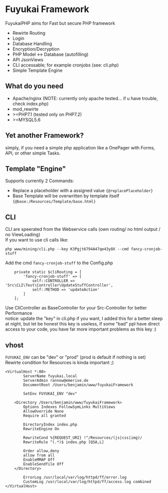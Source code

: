 # Fuyukai Framework
FuyukaiPHP aims for Fast but secure PHP framework

* Rewirte Routing
* Login
* Database Handling
* Encryption/Decryption
* PHP Model <-> Database (autofilling)
* API JsonViews
* CLI accessable; for example cronjobs (see: cli.php)
* Simple Template Engine

## What do you need
* Apache/nginx (NOTE: currently only apache tested... if u have trouble, check index.php)
* mod_rewirte
* \>=PHP7.1 (tested only on PHP7.2)
* \>=MYSQL5.6

## Yet another Framework?
simply, if you need a simple php application like a OnePager with Forms, API, or other simple Tasks.

## Template "Engine"
Supports currently 2 Commands:
* Replace a placeholder with a assigned value ```{@replacePlaceholder}``` 
* Base Template will be overwritten by template itself ```{@base:/Resources/Template/base.html}```

## CLI
CLI are speerated from the Webservice calls (own routing/ no html output / no ViewLoading)    
If you want to use cli calls like:

``` php www/mining/cli.php --key K3Pgjt6794A47qe43y8X --cmd fancy-cronjob-stuff ```

Add the cmd `fancy-cronjob-stuff` to the Config.php

```
    private static $cliRouting = [
        'fancy-cronjob-stuff' => [
            self::CONTROLLER => 'Src\CLI\Test\Controller\UpdateStuffController',
            self::METHOD => 'updateAction'
        ]
    ];
```

Use CliController as BaseController for your Src-Controller for better Performance    
notice: update the "key" in cli.php if you want, I added this for a better sleep at night, but let be honest this key is useless, if some "bad" ppl have direct access to your code, you have far more important problems as this key :)

## vhost

```FUYUKAI_ENV``` can be "dev" or "prod" (prod is default if nothing is set)      
Rewirte condition for Resources is kinda important ;)

```
<VirtualHost *:80>
        ServerName fuyukai.local
        ServerAdmin rannow@emerise.de
        DocumentRoot /Users/benjamin/www/fuyukaiFramework

        SetEnv FUYUKAI_ENV "dev"

    <Directory /Users/benjamin/www/fuyukaiFramework>
        Options Indexes FollowSymLinks MultiViews
        AllowOverride None
        Require all granted

        DirectoryIndex index.php
        RewriteEngine On

        RewriteCond %{REQUEST_URI} !^/Resources/(js|css|img)/
        RewriteRule ^(.*)$ index.php [QSA,L]

        Order allow,deny
        allow from all
        EnableMMAP Off
        EnableSendfile Off
    </Directory>

        ErrorLog /usr/local/var/log/httpd/ff/error.log
        CustomLog /usr/local/var/log/httpd/ff/access.log combined
</VirtualHost>
```
